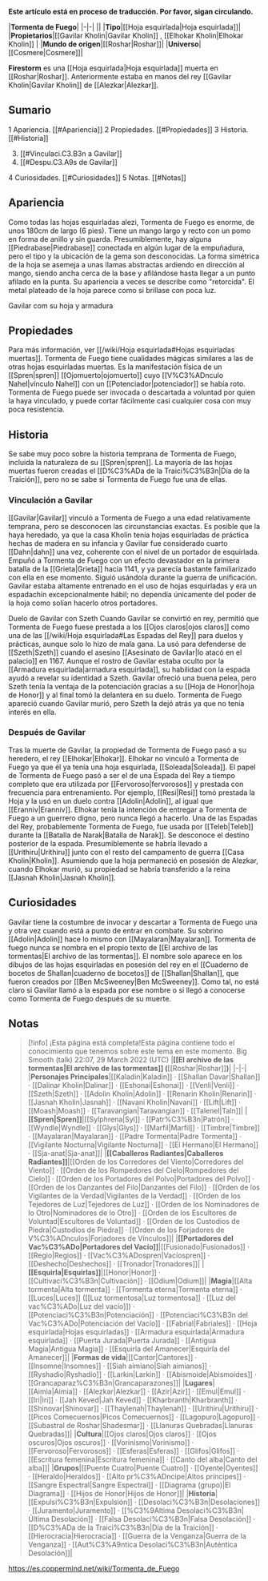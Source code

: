 **Este artículo está en proceso de traducción. Por favor, sigan circulando.**


|**Tormenta de Fuego**|
|-|-|
||
|**Tipo**|[[Hoja esquirlada\|Hoja esquirlada]]|
|**Propietarios**|[[Gavilar Kholin\|Gavilar Kholin]] , [[Elhokar Kholin\|Elhokar Kholin]] |
|**Mundo de origen**|[[Roshar\|Roshar]]|
|**Universo**|[[Cosmere\|Cosmere]]|

**Firestorm** es una [[Hoja esquirlada\|Hoja esquirlada]] muerta en [[Roshar\|Roshar]]. Anteriormente estaba en manos del rey [[Gavilar Kholin\|Gavilar Kholin]] de [[Alezkar\|Alezkar]].

## Sumario

1 Apariencia. [[#Apariencia]] 
2 Propiedades. [[#Propiedades]] 
3 Historia. [[#Historia]] 

3. [[#Vinculaci.C3.B3n a Gavilar]] 
3. [[#Despu.C3.A9s de Gavilar]] 


4 Curiosidades. [[#Curiosidades]] 
5 Notas. [[#Notas]] 


## Apariencia
Como todas las hojas esquirladas alezi, Tormenta de Fuego es enorme, de unos 180cm de largo (6 pies). Tiene un mango largo y recto con un pomo en forma de anillo y sin guarda. Presumiblemente, hay alguna [[Piedrabase\|Piedrabase]] conectada en algún lugar de la empuñadura, pero el tipo y la ubicación de la gema son desconocidas. La forma simétrica de la hoja se asemeja a unas llamas abstractas ardiendo en dirección al mango, siendo ancha cerca de la base y afilándose hasta llegar a un punto afilado en la punta. Su apariencia a veces se describe como "retorcida". El metal plateado de la hoja parece como si brillase con poca luz.

  Gavilar com su hoja y armadura
## Propiedades
Para más información, ver [[/wiki/Hoja esquirlada#Hojas esquirladas muertas]].
Tormenta de Fuego tiene cualidades mágicas similares a las de otras hojas esquirladas muertas. Es la manifestación física de un [[Spren\|spren]] [[Ojomuerto\|ojomuerto]] cuyo [[V%C3%ADnculo Nahel\|vínculo Nahel]] con un [[Potenciador\|potenciador]] se había roto. Tormenta de Fuego puede ser invocada o descartada a voluntad por quien la haya vinculado, y puede cortar fácilmente casi cualquier cosa con muy poca resistencia.

## Historia
Se sabe muy poco sobre la historia temprana de Tormenta de Fuego, incluida la naturaleza de su [[Spren\|spren]]. La mayoría de las hojas muertas fueron creadas el [[D%C3%ADa de la Traici%C3%B3n\|Día de la Traición]], pero no se sabe si Tormenta de Fuego fue una de ellas.

### Vinculación a Gavilar
[[Gavilar\|Gavilar]] vinculó a Tormenta de Fuego a una edad relativamente temprana, pero se desconocen las circunstancias exactas. Es posible que la haya heredado, ya que la casa Kholin tenía hojas esquirladas de práctica hechas de madera en su infancia y Gavilar fue considerado cuarto [[Dahn\|dahn]] una vez, coherente con el nivel de un portador de esquirlada. Empuñó a Tormenta de Fuego con un efecto devastador en la primera batalla de la [[Grieta\|Grieta]] hacia 1141, y ya parecía bastante familiarizado con ella en ese momento. Siguió usándola durante la guerra de unificación.
Gavilar estaba altamente entrenado en el uso de hojas esquirladas y era un espadachín excepcionalmente hábil; no dependía únicamente del poder de la hoja como solían hacerlo otros portadores.

  Duelo de Gavilar con Szeth
Cuando Gavilar se convirtió en rey, permitió que Tormenta de Fuego fuese prestada a los [[Ojos claros\|ojos claros]] como una de las [[/wiki/Hoja esquirlada#Las Espadas del Rey]] para duelos y prácticas, aunque solo lo hizo de mala gana.
La usó para defenderse de [[Szeth\|Szeth]] cuando el asesino [[Asesinato de Gavilar\|lo atacó en el palacio]] en 1167. Aunque el rostro de Gavilar estaba oculto por la [[Armadura esquirlada\|armadura esquirlada]], su habilidad con la espada ayudó a revelar su identidad a Szeth. Gavilar ofreció una buena pelea, pero Szeth tenía la ventaja de la potenciación gracias a su [[Hoja de Honor\|hoja de Honor]] y al final tomó la delantera en su duelo. Tormenta de Fuego apareció cuando Gavilar murió, pero Szeth la dejó atrás ya que no tenía interés en ella.

### Después de Gavilar
Tras la muerte de Gavilar, la propiedad de Tormenta de Fuego pasó a su heredero, el rey [[Elhokar\|Elhokar]]. Elhokar no vinculó a Tormenta de Fuego ya que él ya tenía una hoja esquirlada, [[Soleada\|Soleada]]. El papel de Tormenta de Fuego pasó a ser el de una Espada del Rey a tiempo completo que era utilizada por [[Fervoroso\|fervorosos]] y prestada con frecuencia para entrenamiento. Por ejemplo, [[Resi\|Resi]] tomó prestada la Hoja y la usó en un duelo contra [[Adolin\|Adolin]], al igual que [[Eranniv\|Eranniv]]. Elhokar tenía la intención de entregar a Tormenta de Fuego a un guerrero digno, pero nunca llegó a hacerlo. Una de las Espadas del Rey, probablemente Tormenta de Fuego, fue usada por [[Teleb\|Teleb]] durante la [[Batalla de Narak\|Batalla de Narak]].
Se desconoce el destino posterior de la espada. Presumiblemente se habría llevado a [[Urithiru\|Urithiru]] junto con el resto del campamento de guerra [[Casa Kholin\|Kholin]]. Asumiendo que la hoja permaneció en posesión de Alezkar, cuando Elhokar murió, su propiedad se habría transferido a la reina [[Jasnah Kholin\|Jasnah Kholin]].

## Curiosidades
Gavilar tiene la costumbre de invocar y descartar a Tormenta de Fuego una y otra vez cuando está a punto de entrar en combate. Su sobrino [[Adolin\|Adolin]] hace lo mismo con [[Mayalaran\|Mayalaran]].
Tormenta de fuego nunca se nombra en el propio texto de [[El archivo de las tormentas\|El archivo de las tormentas]]. El nombre solo aparece en los dibujos de las hojas esquirladas en posesión del rey en el [[Cuaderno de bocetos de Shallan\|cuaderno de bocetos]] de [[Shallan\|Shallan]], que fueron creados por [[Ben McSweeney\|Ben McSweeney]]. Como tal, no está claro si Gavilar llamó a la espada por ese nombre o si llegó a conocerse como Tormenta de Fuego después de su muerte.
## Notas




> [!info] ¡Esta página está completa!Esta página contiene todo el conocimiento que tenemos sobre este tema en este momento.
Big Smooth (talk) 22:07, 29 March 2022 (UTC)
|**[[El archivo de las tormentas\|El archivo de las tormentas]] (**[[Roshar\|Roshar]]**)**|
|-|-|
|**Personajes Principales**|[[Kaladin\|Kaladin]] · [[Shallan Davar\|Shallan]] · [[Dalinar Kholin\|Dalinar]] · [[Eshonai\|Eshonai]] · [[Venli\|Venli]] · [[Szeth\|Szeth]] · [[Adolin Kholin\|Adolin]] · [[Renarin Kholin\|Renarin]] · [[Jasnah Kholin\|Jasnah]] · [[Navani Kholin\|Navani]] · [[Lift\|Lift]] · [[Moash\|Moash]] · [[Taravangian\|Taravangian]] · [[Talenel\|Taln]]|
|**[[Spren\|Spren]]**|[[Sylphrena\|Syl]] · [[Patr%C3%B3n\|Patrón]] · [[Wyndle\|Wyndle]] · [[Glys\|Glys]] · [[Marfil\|Marfil]] · [[Timbre\|Timbre]] · [[Mayalaran\|Mayalaran]] · [[Padre Tormenta\|Padre Tormenta]] · [[Vigilante Nocturna\|Vigilante Nocturna]] · [[El Hermano\|El Hermano]] · [[Sja-anat\|Sja-anat]]|
|**[[Caballeros Radiantes\|Caballeros Radiantes]]**|[[Orden de los Corredores del Viento\|Corredores del Viento]] · [[Orden de los Rompedores del Cielo\|Rompedores del Cielo]] · [[Orden de los Portadores del Polvo\|Portadores del Polvo]] · [[Orden de los Danzantes del Filo\|Danzantes del Filo]] · [[Orden de los Vigilantes de la Verdad\|Vigilantes de la Verdad]] · [[Orden de los Tejedores de Luz\|Tejedores de Luz]] · [[Orden de los Nominadores de lo Otro\|Nominadores de lo Otro]] · [[Orden de los Escultores de Voluntad\|Escultores de Voluntad]] · [[Orden de los Custodios de Piedra\|Custodios de Piedra]] · [[Orden de los Forjadores de V%C3%ADnculos\|Forjadores de Vínculos]]|
|**[[Portadores del Vac%C3%ADo\|Portadores del Vacío]]**|[[Fusionado\|Fusionados]] · [[Regio\|Regios]] · [[Vac%C3%ADospren\|Vacíospren]] · [[Deshecho\|Deshechos]] · [[Tronador\|Tronadores]]|
|**[[Esquirla\|Esquirlas]]**|[[Honor\|Honor]] · [[Cultivaci%C3%B3n\|Cultivación]] · [[Odium\|Odium]]|
|**Magia**|[[Alta tormenta\|Alta tormenta]] · [[Tormenta eterna\|Tormenta eterna]] · [[Luces\|Luces]] ([[Luz tormentosa\|Luz tormentosa]] · [[Luz del vac%C3%ADo\|Luz del vacío]]) · [[Potenciaci%C3%B3n\|Potenciación]] · [[Potenciaci%C3%B3n del Vac%C3%ADo\|Potenciación del Vacío]] · [[Fabrial\|Fabriales]] · [[Hoja esquirlada\|Hojas esquirladas]] · [[Armadura esquirlada\|Armadura esquirlada]] · [[Puerta Jurada\|Puerta Jurada]] · [[Antigua Magia\|Antigua Magia]] · [[Esquirla del Amanecer\|Esquirla del Amanecer]]|
|**Formas de vida**|[[Cantor\|Cantores]] · [[Insomne\|Insomnes]] · [[Siah aimiano\|Siah aimianos]] · [[Ryshadio\|Ryshadio]] · [[Larkin\|Larkin]] · [[Abismoide\|Abismoides]] · [[Grancaparaz%C3%B3n\|Grancaparazones]]|
|**Lugares**|[[Aimia\|Aimia]] · [[Alezkar\|Alezkar]] · [[Azir\|Azir]] · [[Emul\|Emul]] · [[Iri\|Iri]] · [[Jah Keved\|Jah Keved]] · [[Kharbranth\|Kharbranth]] · [[Shinovar\|Shinovar]] · [[Thaylenah\|Thaylenah]] · [[Urithiru\|Urithiru]] · [[Picos Comecuernos\|Picos Comecuernos]] · [[Lagopuro\|Lagopuro]] · [[Subastral de Roshar\|Shadesmar]] · [[Llanuras Quebradas\|Llanuras Quebradas]]|
|**Cultura**|[[Ojos claros\|Ojos claros]] · [[Ojos oscuros\|Ojos oscuros]] · [[Vorinismo\|Vorinismo]] · [[Fervoroso\|Fervorosos]] · [[Esferas\|Esferas]] · [[Glifos\|Glifos]] · [[Escritura femenina\|Escritura femenina]] · [[Canto del alba\|Canto del alba]]|
|**Grupos**|[[Puente Cuatro\|Puente Cuatro]] · [[Oyente\|Oyentes]] · [[Heraldo\|Heraldos]] · [[Alto pr%C3%ADncipe\|Altos príncipes]] · [[Sangre Espectral\|Sangre Espectral]] · [[Diagrama (grupo)\|El Diagrama]] · [[Hijos de Honor\|Hijos de Honor]]|
|**Historia**|[[Expulsi%C3%B3n\|Expulsión]] · [[Desolaci%C3%B3n\|Desolaciones]] · [[Juramento\|Juramento]] · [[%C3%9Altima Desolaci%C3%B3n\|Última Desolación]] · [[Falsa Desolaci%C3%B3n\|Falsa Desolación]] · [[D%C3%ADa de la Traici%C3%B3n\|Día de la Traición]] · [[Hierocracia\|Hierocracia]] · [[Guerra de la Venganza\|Guerra de la Venganza]] · [[Aut%C3%A9ntica Desolaci%C3%B3n\|Auténtica Desolación]]|



https://es.coppermind.net/wiki/Tormenta_de_Fuego
